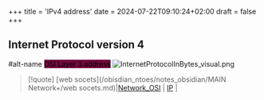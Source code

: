 +++
title = 'IPv4 address'
date = 2024-07-22T09:10:24+02:00
draft = false
+++

## Internet Protocol version 4 
#alt-name  <mark style="background: #72083D;">OSI Layer 3 address</mark>
![InternetProtocolInBytes_visual.png](/InternetProtocolInBytes_visual.png)



>[!quote] [web socets](/obisdian_ntoes/notes_obsidian/MAIN Network+/web socets.md)|[Network_OSI](/obisdian_ntoes/notes_obsidian/ZPythonref/DjangoFramework/Network+/Ref_OSI/Network_OSI.md) | [IP](/obisdian_ntoes/notes_obsidian/ZPythonref/DjangoFramework/Network+/Ref_OSI/IP.md) |